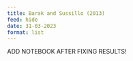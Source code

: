```yaml
---
title: Barak and Sussillo (2013)
feed: hide
date: 31-03-2023
format: list
---
```



ADD NOTEBOOK AFTER FIXING RESULTS!